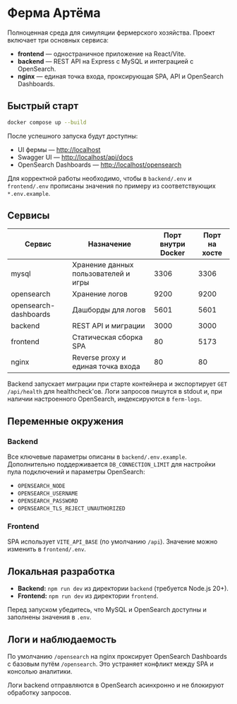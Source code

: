 # Ферма Артёма

Полноценная среда для симуляции фермерского хозяйства. Проект включает три основных
сервиса:

- **frontend** — одностраничное приложение на React/Vite.
- **backend** — REST API на Express с MySQL и интеграцией с OpenSearch.
- **nginx** — единая точка входа, проксирующая SPA, API и OpenSearch Dashboards.

## Быстрый старт

```bash
docker compose up --build
```

После успешного запуска будут доступны:

- UI фермы — <http://localhost>
- Swagger UI — <http://localhost/api/docs>
- OpenSearch Dashboards — <http://localhost/opensearch>

Для корректной работы необходимо, чтобы в `backend/.env` и `frontend/.env`
прописаны значения по примеру из соответствующих `*.env.example`.

## Сервисы

| Сервис | Назначение | Порт внутри Docker | Порт на хосте |
| ------ | ---------- | ------------------ | ------------- |
| mysql | Хранение данных пользователей и игры | 3306 | 3306 |
| opensearch | Хранение логов | 9200 | 9200 |
| opensearch-dashboards | Дашборды для логов | 5601 | 5601 |
| backend | REST API и миграции | 3000 | 3000 |
| frontend | Статическая сборка SPA | 80 | 5173 |
| nginx | Reverse proxy и единая точка входа | 80 | 80 |

Backend запускает миграции при старте контейнера и экспортирует `GET /api/health`
для healthcheck'ов. Логи запросов пишутся в stdout и, при наличии настроенного
OpenSearch, индексируются в `ferm-logs`.

## Переменные окружения

### Backend

Все ключевые параметры описаны в `backend/.env.example`. Дополнительно поддерживается
`DB_CONNECTION_LIMIT` для настройки пула подключений и параметры OpenSearch:

- `OPENSEARCH_NODE`
- `OPENSEARCH_USERNAME`
- `OPENSEARCH_PASSWORD`
- `OPENSEARCH_TLS_REJECT_UNAUTHORIZED`

### Frontend

SPA использует `VITE_API_BASE` (по умолчанию `/api`). Значение можно изменить в
`frontend/.env`.

## Локальная разработка

- **Backend:** `npm run dev` из директории `backend` (требуется Node.js 20+).
- **Frontend:** `npm run dev` из директории `frontend`.

Перед запуском убедитесь, что MySQL и OpenSearch доступны и заполнены значения в `.env`.

## Логи и наблюдаемость

По умолчанию `/opensearch` на nginx проксирует OpenSearch Dashboards с базовым путём
`/opensearch`. Это устраняет конфликт между SPA и консолью аналитики.

Логи backend отправляются в OpenSearch асинхронно и не блокируют обработку запросов.